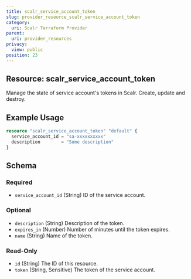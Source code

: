 ```yaml
---
title: scalr_service_account_token
slug: provider_resource_scalr_service_account_token
category:
  uri: Scalr Terraform Provider
parent:
  uri: provider_resources
privacy:
  view: public
position: 23
---
```

## Resource: scalr_service_account_token

Manage the state of service account's tokens in Scalr. Create, update and destroy.

## Example Usage

```terraform
resource "scalr_service_account_token" "default" {
  service_account_id = "sa-xxxxxxxxxx"
  description        = "Some description"
}
```

<!-- schema generated by tfplugindocs -->
## Schema

### Required

- `service_account_id` (String) ID of the service account.

### Optional

- `description` (String) Description of the token.
- `expires_in` (Number) Number of minutes until the token expires.
- `name` (String) Name of the token.

### Read-Only

- `id` (String) The ID of this resource.
- `token` (String, Sensitive) The token of the service account.
